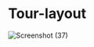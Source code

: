 # Tour-layout
![Screenshot (37)](https://github.com/user-attachments/assets/a9eade40-8192-4023-b81e-e4c215afbdd1)
